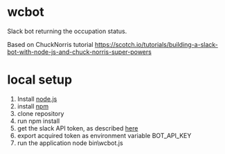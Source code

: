 # wcbot

Slack bot returning the occupation status.

Based on ChuckNorris tutorial https://scotch.io/tutorials/building-a-slack-bot-with-node-js-and-chuck-norris-super-powers
 
# local setup
1. Install [node.js](https://nodejs.org/en/)
1. install [npm](https://www.npmjs.com/package/npm)
1. clone repository
1. run npm install
1. get the slack API token, as described [here](https://scotch.io/tutorials/building-a-slack-bot-with-node-js-and-chuck-norris-super-powers#create-a-new-bot-on-your-slack-organization)
1. export acquired token as environment variable BOT_API_KEY
1. run the application node bin\wcbot.js
